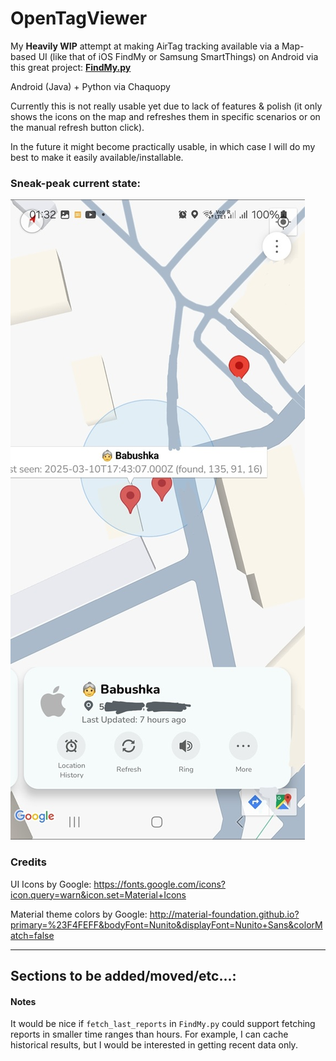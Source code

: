 # OpenTagViewer

My **Heavily WIP** attempt at making AirTag tracking available via a Map-based UI (like that of iOS FindMy or Samsung SmartThings) on Android via this great project: **[FindMy.py](https://github.com/malmeloo/FindMy.py)**

Android (Java) + Python via Chaquopy

Currently this is not really usable yet due to lack of features & polish (it only shows the icons on the map and refreshes them in specific scenarios or on the manual refresh button click).

In the future it might become practically usable, in which case I will do my best to make it easily available/installable.

### Sneak-peak current state:

![Sneakpeak 11 March 2025](./docs/11_03_2025_sneakpeak_2.png)


### Credits

UI Icons by Google: https://fonts.google.com/icons?icon.query=warn&icon.set=Material+Icons

Material theme colors by Google: http://material-foundation.github.io?primary=%23F4FEFF&bodyFont=Nunito&displayFont=Nunito+Sans&colorMatch=false

-----------------------

## Sections to be added/moved/etc...:


#### Notes

It would be nice if `fetch_last_reports` in `FindMy.py` could support fetching reports in smaller time ranges than hours. For example, I can cache historical results, but I would be interested in getting recent data only.
